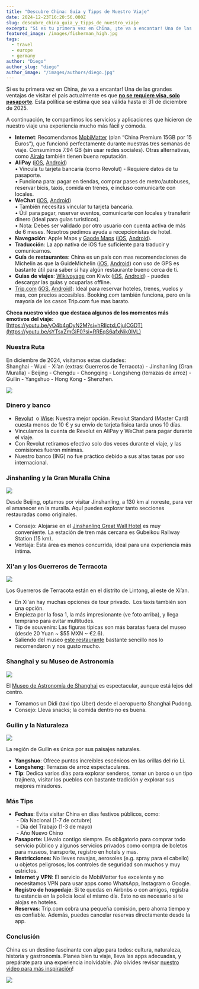 ```yaml
---
title: "Descubre China: Guía y Tipps de Nuestro Viaje"
date: 2024-12-23T16:20:56.000Z
slug: descubre_china_guia_y_tipps_de_nuestro_viaje
excerpt: "Si es tu primera vez en China, ¡te va a encantar! Una de las grandes ventajas de visitar el país actualmente es que no se requiere visa, solo pasaporte [https:/..."
featured_image: /images/fisherman_high.jpg
tags:
  - travel
  - europe
  - germany
author: "Diego"
author_slug: "diego"
author_image: "/images/authors/diego.jpg"
---
```


Si es tu primera vez en China, ¡te va a encantar! Una de las grandes ventajas de visitar el país actualmente es que **[no se requiere visa, solo pasaporte](https://en.wikipedia.org/wiki/Visa_policy_of_mainland_China)**. Esta política se estima que sea válida hasta el 31 de diciembre de 2025.  
  
A continuación, te compartimos los servicios y aplicaciones que hicieron de nuestro viaje una experiencia mucho más fácil y cómoda.

*   **Internet**: Recomendamos [MobiMatter](https://mobimatter.com/de) (plan “China Premium 15GB por 15 Euros”), que funcionó perfectamente durante nuestras tres semanas de viaje. Consumimos 7.94 GB (sin usar redes sociales). Otras alternativas, como [Airalo](https://www.airalo.com/china-esim) también tienen buena reputación.
*   **AliPay** ([iOS](https://apps.apple.com/us/app/alipay-simplify-your-life/id333206289), [Android](https://play.google.com/store/apps/details?id=com.eg.android.AlipayGphone&pcampaignid=web_share))  
    • Vincula tu tarjeta bancaria (como Revolut) - Requiere datos de tu pasaporte.  
    • Funciona para: pagar en tiendas, comprar pases de metro/autobuses, reservar bicis, taxis, comida en trenes, e incluso comunicarte con locales.
*   **WeChat** ([iOS](https://apps.apple.com/us/app/wechat/id414478124), [Android](https://play.google.com/store/apps/details?id=com.tencent.mm&pcampaignid=web_share))  
    • También necesitas vincular tu tarjeta bancaria.  
    • Útil para pagar, reservar eventos, comunicarte con locales y transferir dinero (ideal para guías turísticos).  
    • Nota: Debes ser validado por otro usuario con cuenta activa de más de 6 meses. Nosotros pedimos ayuda a recepcionistas de hotel.
*   **Navegación**: Apple Maps y [Gaode Maps](https://gaode.com/) ([iOS](https://apps.apple.com/us/app/高德地图-高德打车-导航公交地铁出行/id461703208), [Android](https://play.google.com/store/apps/details?id=com.autonavi.minimap&pcampaignid=web_share)).
*   **Traducción**: La app nativa de iOS fue suficiente para traducir y comunicarnos.
*   **Guía** de **restaurantes**: China es un país con mas recomendaciones de Michelin as que la GuideMichelin ([iOS](https://apps.apple.com/us/app/the-michelin-guide/id1541129177), [Android](https://play.google.com/store/apps/details?id=com.viamichelin.android.gm21&pcampaignid=web_share)) con uso de GPS es bastante útil para saber si hay algún restaurante bueno cerca de ti.
*   **Guias** **de viajes**: [Wikivoyage](https://en.wikivoyage.org/wiki/China) con Kiwix ([iOS](https://apps.apple.com/us/app/kiwix/id997079563), [Android](https://play.google.com/store/apps/details?id=org.kiwix.kiwixmobile&hl=en-US)) - puedes descargar las guías y ocuparlas offline.
*   [Trip.com](https://mx.trip.com/?locale=es_es&curr=EUR) ([iOS](https://apps.apple.com/us/app/trip-com-book-flights-hotels/id681752345), [Android](https://play.google.com/store/apps/details?id=ctrip.english&pcampaignid=web_share)): Ideal para reservar hoteles, trenes, vuelos y mas, con precios accesibles. Booking.com también funciona, pero en la mayoría de los casos Trip.com fue mas barato.

**Checa nuestro video que destaca algunos de los momentos más emotivos del viaje:**  
[](https://youtu.be/yO4b4gDyN2M?si=hRIIctxLCjulCGDT)[https://youtu.be/yO4b4gDyN2M?si=hRIIctxLCjulCGDT](https://youtu.be/sYTsxZmGiF0?si=RREqS6afxNik0IVL)

### Nuestra Ruta

En diciembre de 2024, visitamos estas ciudades:  
Shanghai - Wuxi - Xi’an (extras: Guerreros de Terracota) - Jinshanling (Gran Muralla) - Beijing - Chengdu - Chongqing - Longsheng (terrazas de arroz) - Guilin - Yangshuo - Hong Kong - Shenzhen.

![](/images/map.jpg)

### Dinero y banco

*   [Revolut](https://www.revolut.com)  o [Wise](https://wise.com): Nuestra mejor opción. Revolut Standard (Master Card) cuesta menos de 10 € y su envío de tarjeta física tarda unos 10 días.
*   Vinculamos la cuenta de Revolut en AliPay y WeChat para pagar durante el viaje.
*   Con Revolut retiramos efectivo solo dos veces durante el viaje, y las comisiones fueron mínimas.
*   Nuestro banco (ING) no fue práctico debido a sus altas tasas por uso internacional.

### Jinshanling y la Gran Muralla China

![](/images/oldwall.jpg)

Desde Beijing, optamos por visitar Jinshanling, a 130 km al noreste, para ver el amanecer en la muralla. Aquí puedes explorar tanto secciones restauradas como originales.

*   Consejo: Alojarse en el [Jinshanling Great Wall Hotel](https://es.trip.com/hotels/detail/?cityId=1485&hotelId=21160067&checkIn=2024-12-23&checkOut=2024-12-24&adult=2&children=0&subStamp=1184&crn=1&ages=&travelpurpose=0&curr=EUR&link=title&hoteluniquekey=H4sIAAAAAAAAAOOax8jFJMEkxMTBKDWZkeP8tpl_mA1mCTv2H_qqEbO-1MGTAQQ-VDgE8ExilOSE8QTTQMCo1MGJlaNDU4JlBmPzwW6ujYytrwN3yLF6OexgZDrBaLqA6eu2jdy7mCBqDgHpdawSLKeYGC4xMdxiYnjExPCKieETE8MvqIomZoYuZoZJzBB1s5gZFjEzSPGapqQYmJgbJpqamBoZKQhptD9cupvNyJqDWYFRSzA-xNPdyTDTqMTMMN-kwqi43IBxEiOTi-spRilDc2NjAwtjCwNTcwsLvcQk89Rw39ycSiP_ECtmKUY3D8YgNjM3Y0sX0ygtLmZnv0hBBojv7KWYXUODFF-qGXKsiZFz0ALJGcLkklhTUnVdXDPaBQsYGxiZuxg5BBg9GCMYKxhfMYK0_QAHBAA_HLVBVgEAAA&subChannel=&masterhotelid_tracelogid=5dd0471a54522&NewTaxDescForAmountshowtype0=F&detailFilters=17%7C1%7E17%7E1*13%7C4189104%7E18%7E40.6863183%7C117.2457399%7CJinshanling+Great+Wall%7C4189104%7C2*80%7C3%7C1%7E80%7E3&hotelType=normal&barcurr=EUR&locale=de-DE) es muy conveniente. La estación de tren más cercana es Gubeikou Railway Station (15 km).
*   Ventaja: Esta área es menos concurrida, ideal para una experiencia más íntima.

### Xi'an y los Guerreros de Terracota

![](/images/terracota.jpg)

  
Los Guerreros de Terracota están en el distrito de Lintong, al este de Xi’an.

*   En Xi'an hay muchas opciones de tour privado.  Los taxis también son una opción.
*   Empieza por la fosa 1, la más impresionante (ve foto arriba), y llega temprano para evitar multitudes.
*   Tip de souvenirs: Las figuras típicas son más baratas fuera del museo (desde 20 Yuan ~ $55 MXN ~ €2.6).
*   Saliendo del museo [este restaurante](https://imgur.com/a/kJILh4n) bastante sencillo nos lo recomendaron y nos gusto mucho.

### Shanghai y su Museo de Astronomía

![](/images/astronomy.jpg)

El [Museo de Astronomía de Shanghai](https://www.sstm-sam.org.cn/#/en/home) es espectacular, aunque está lejos del centro.

*   Tomamos un Didi (taxi tipo Uber) desde el aeropuerto Shanghai Pudong.
*   Consejo: Lleva snacks; la comida dentro no es buena.

### Guilin y la Naturaleza

![](/images/guilin.jpg)

La región de Guilin es única por sus paisajes naturales.

*   **Yangshuo**: Ofrece puntos increibles escénicos en las orillas del río Li.
*   **Longsheng**: Terrazas de arroz espectaculares.
*   **Tip**: Dedica varios días para explorar senderos, tomar un barco o un tipo trajinera, visitar los pueblos con bastante tradición y explorar sus mejores miradores.

### Más Tips

*   **Fechas**: Evita visitar China en días festivos públicos, como:  
     - Día Nacional (1-7 de octubre)  
     - Día del Trabajo (1-3 de mayo)  
     - Año Nuevo Chino
*   **Pasaporte:** Llévalo contigo siempre. Es obligatorio para comprar todo servicio público y algunos servicios privados como compra de boletos para museos, transporte, registro en hotels y mas.
*   **Restricciones:** No lleves navajas, aerosoles (e.g. spray para el cabello) u objetos peligrosos; los controles de seguridad son muchos y muy estrictos.
*   **Internet y VPN**: El servicio de MobiMatter fue excelente y no necesitamos VPN para usar apps como WhatsApp, Instagram o Google.
*   **Registro de hospedaje**: Si te quedas en Airbnbs o con amigos, registra tu estancia en la policía local el mismo día. Esto no es necesario si te alojas en hoteles.
*   **Reservas**: Trip.com cobra una pequeña comisión, pero ahorra tiempo y es confiable. Además, puedes cancelar reservas directamente desde la app.

### Conclusión

China es un destino fascinante con algo para todos: cultura, naturaleza, historia y gastronomía. Planea bien tu viaje, lleva las apps adecuadas, y prepárate para una experiencia inolvidable. ¡No olvides revisar [nuestro video para más inspiración](https://youtu.be/yO4b4gDyN2M?si=hRIIctxLCjulCGDT)!

![](/images/panda.jpg)